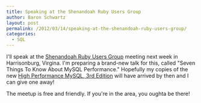 ```yaml
---
title: Speaking at the Shenandoah Ruby Users Group
author: Baron Schwartz
layout: post
permalink: /2012/03/14/speaking-at-the-shenandoah-ruby-users-group/
categories:
  - SQL
---
```

I'll speak at the [Shenandoah Ruby Users Group][1] meeting next week in Harrisonburg, Virgina. I'm preparing a brand-new talk for this, called "Seven Things To Know About MySQL Performance." Hopefully my copies of the new [High Performance MySQL, 3rd Edition][2] will have arrived by then and I can give one away!

The meetup is free and friendly. If you're in the area, you oughta be there!

 [1]: http://www.meetup.com/ruby-128/events/55034362/
 [2]: http://www.highperfmysql.com/
